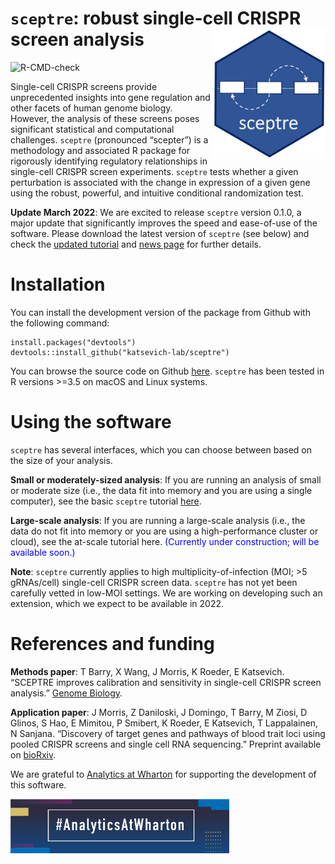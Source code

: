 
<!-- README.md is generated from README.Rmd. Please edit that file -->

# `sceptre`: robust single-cell CRISPR screen analysis <img src="man/figures/hex.jpg" align="right" alt="" width="180" />

<!-- badges: start -->

![R-CMD-check](https://github.com/scarlettcanny0629/sceptre/actions/workflows/R-CMD-check.yaml/badge.svg)
<!-- badges: end -->

Single-cell CRISPR screens provide unprecedented insights into gene
regulation and other facets of human genome biology. However, the
analysis of these screens poses significant statistical and
computational challenges. `sceptre` (pronounced “scepter”) is a
methodology and associated R package for rigorously identifying
regulatory relationships in single-cell CRISPR screen experiments.
`sceptre` tests whether a given perturbation is associated with the
change in expression of a given gene using the robust, powerful, and
intuitive conditional randomization test.

**Update March 2022**: We are excited to release `sceptre` version
0.1.0, a major update that significantly improves the speed and
ease-of-use of the software. Please download the latest version of
`sceptre` (see below) and check the [updated
tutorial](https://katsevich-lab.github.io/sceptre/articles/using_sceptre.html)
and [news page](https://katsevich-lab.github.io/sceptre/news/index.html)
for further details.

# Installation

You can install the development version of the package from Github with
the following command:

    install.packages("devtools")
    devtools::install_github("katsevich-lab/sceptre")

You can browse the source code on Github
[here](https://github.com/katsevich-lab/sceptre). `sceptre` has been
tested in R versions \>=3.5 on macOS and Linux systems.

# Using the software

`sceptre` has several interfaces, which you can choose between based on
the size of your analysis.

**Small or moderately-sized analysis**: If you are running an analysis
of small or moderate size (i.e., the data fit into memory and you are
using a single computer), see the basic `sceptre` tutorial
[here](https://katsevich-lab.github.io/sceptre/articles/using_sceptre.html).

**Large-scale analysis**: If you are running a large-scale analysis
(i.e., the data do not fit into memory or you are using a
high-performance cluster or cloud), see the at-scale tutorial here.
<span style="color:blue">(Currently under construction; will be
available soon.)</span>

**Note**: `sceptre` currently applies to high multiplicity-of-infection
(MOI; \>5 gRNAs/cell) single-cell CRISPR screen data. `sceptre` has not
yet been carefully vetted in low-MOI settings. We are working on
developing such an extension, which we expect to be available in 2022.

# References and funding

**Methods paper**: T Barry, X Wang, J Morris, K Roeder, E Katsevich.
“SCEPTRE improves calibration and sensitivity in single-cell CRISPR
screen analysis.” [Genome
Biology](https://genomebiology.biomedcentral.com/articles/10.1186/s13059-021-02545-2).

**Application paper**: J Morris, Z Daniloski, J Domingo, T Barry, M
Ziosi, D Glinos, S Hao, E Mimitou, P Smibert, K Roeder, E Katsevich, T
Lappalainen, N Sanjana. “Discovery of target genes and pathways of blood
trait loci using pooled CRISPR screens and single cell RNA sequencing.”
Preprint available on
[bioRxiv](https://www.biorxiv.org/content/10.1101/2021.04.07.438882v1).

We are grateful to [Analytics at
Wharton](https://analytics.wharton.upenn.edu/) for supporting the
development of this software.

<img src="man/figures/wharton_analytics.png" align="center" alt="" width="350" />
